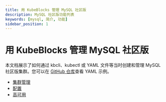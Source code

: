```yaml
---
title: 用 KubeBlocks 管理 MySQL 社区版
description: MySQL 社区版功能列表
keywords: [mysql, 简介, 功能]
sidebar_position: 1
---
```


# 用 KubeBlocks 管理 MySQL 社区版

本文档展示了如何通过 kbcli、kubectl 或 YAML 文件等当时创建和管理 MySQL 社区版集群。您可以在 [GitHub 仓库](https://github.com/apecloud/kubeblocks-addons/tree/main/examples/mysql)查看 YAML 示例。

* [集群管理](./cluster-management/create-and-connect-a-mysql-cluster.md)
* [配置](./configuration/configuration.md)
* [高可用](./high-availability/high-availability.md)
